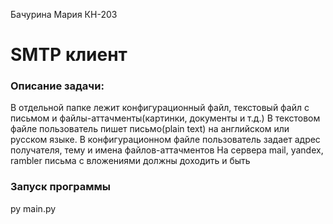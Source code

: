 Бачурина Мария КН-203
# SMTP клиент
### Описание задачи:
В отдельной папке лежит конфигурационный файл, текстовый файл с письмом и файлы-аттачменты(картинки, документы и т.д.)
В текстовом файле пользователь пишет письмо(plain text) на английском или русском языке.
В конфигурационном файле пользователь задает адрес получателя, тему и имена файлов-аттачментов
На сервера mail, yandex, rambler письма с вложениями должны доходить и быть 


### Запуск программы
py main.py 